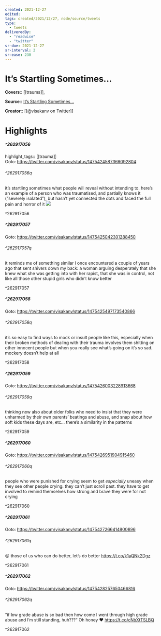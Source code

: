 ```yaml
---
created: 2021-12-27
edited:
tags: created/2021/12/27, node/source/tweets
type: 
  - tweets
deliveredBy: 
  - "readwise"
  - "twitter"
sr-due: 2021-12-27
sr-interval: 2
sr-ease: 230
---
```

# It’s Startling Sometimes...

**Covers**:: [[trauma]], 

**Source**:: [It’s Startling Sometimes...](https://twitter.com/visakanv/status/1475424587366092804)

**Creator**:: [[@visakanv on Twitter]]

# Highlights
##### ^262917056

highlight_tags:: [[trauma]]   
Goto: https://twitter.com/visakanv/status/1475424587366092804  

###### ^262917056q

it’s startling sometimes what people will reveal without intending to. here’s an example of a person who was traumatised, and partially knows it (“severely isolated”), but hasn’t yet connected the dots and faced the full pain and horror of it 
![](https://pbs.twimg.com/media/FHnC1ucVEAEjdWt.jpg) 

^262917056

##### ^262917057


Goto: https://twitter.com/visakanv/status/1475425042301288450  

###### ^262917057q

it reminds me of something similar I once encountered a couple of years ago that sent shivers down my back: a woman arguing desperately that she knew what she was getting into with her rapist, that she was in control, not like all those other stupid girls who didn’t know better 

^262917057

##### ^262917058


Goto: https://twitter.com/visakanv/status/1475425497173540866  

###### ^262917058q

it’s so easy to find ways to mock or insult people like this, especially when their broken methods of dealing with their trauma involves them shitting on other innocent people
but when you really see what’s going on it’s so sad. mockery doesn’t help at all 

^262917058

##### ^262917059


Goto: https://twitter.com/visakanv/status/1475426003228913668  

###### ^262917059q

thinking now also about older folks who need to insist that they were unharmed by their own parents’ beatings and abuse, and snap about how soft kids these days are, etc… there’s a similarity in the patterns 

^262917059

##### ^262917060


Goto: https://twitter.com/visakanv/status/1475426951904915460  

###### ^262917060q

people who were punished for crying seem to get *especially* uneasy when they see other people crying. they can’t just scroll past. they have to get involved to remind themselves how strong and brave they were for not crying 

^262917060

##### ^262917061


Goto: https://twitter.com/visakanv/status/1475427266414800896  

###### ^262917061q

😔 those of us who can do better, let’s do better https://t.co/k1aQNk2Dgz 

^262917061

##### ^262917062


Goto: https://twitter.com/visakanv/status/1475428257650466816  

###### ^262917062q

“if low grade abuse is so bad then how come I went through high grade abuse and I’m still standing, huh???” Oh honey ❤️ https://t.co/cNbXtTSLBQ 

^262917062

